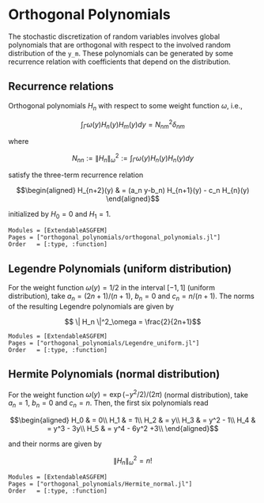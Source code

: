 # Orthogonal Polynomials

The stochastic discretization of random variables involves global
polynomials that are orthogonal with respect to the involved
random distribution of the `y_m`. These polynomials
can be generated by some recurrence relation with coefficients
that depend on the distribution.

## Recurrence relations
Orthogonal polynomials
$H_n$ with respect to some weight function $\omega$, i.e.,
```math
\int_\Gamma \omega(y) H_{n}(y) H_m(y) dy = N^2_{nm}\delta_{nm}
```
where 
```math
  N_{nn} := \| H_n \|_{\omega}^2 := \int_\Gamma \omega(y) H_{n}(y) H_n(y) dy
```
satisfy the three-term recurrence relation
```math
\begin{aligned}
  H_{n+2}(y) & = (a_n y-b_n) H_{n+1}(y) - c_n H_{n}(y)
  \end{aligned}
```
initialized by $H_0  = 0$ and $H_1 = 1$.


```@autodocs
Modules = [ExtendableASGFEM]
Pages = ["orthogonal_polynomials/orthogonal_polynomials.jl"]
Order   = [:type, :function]
```

## Legendre Polynomials (uniform distribution)

For the weight function $\omega(y) = 1/2$ in the interval $[-1,1]$ (uniform distribution),
take $a_n = (2n+1)/(n+1)$, $b_n = 0$ and $c_n = n/(n+1)$. The norms
of the resulting Legendre polynomials are given by
```math
    \| H_n \|^2_\omega = \frac{2}{2n+1}
```

```@autodocs
Modules = [ExtendableASGFEM]
Pages = ["orthogonal_polynomials/Legendre_uniform.jl"]
Order   = [:type, :function]
```


## Hermite Polynomials (normal distribution)

For the weight function $\omega(y) = \exp(-y^2/2)/(2\pi)$ (normal distribution), take $a_n = 1$, $b_n = 0$ and $c_n = n$. Then, the first six polynomials read
```math
\begin{aligned}
H_0 & = 0\\
H_1 & = 1\\
H_2 & = y\\
H_3 & = y^2 - 1\\
H_4 & = y^3 - 3y\\
H_5 & = y^4 - 6y^2 +3\\
\end{aligned}
```
and their norms are given by
```math
    \| H_n \|^2_\omega = n!
```

```@autodocs
Modules = [ExtendableASGFEM]
Pages = ["orthogonal_polynomials/Hermite_normal.jl"]
Order   = [:type, :function]
```
